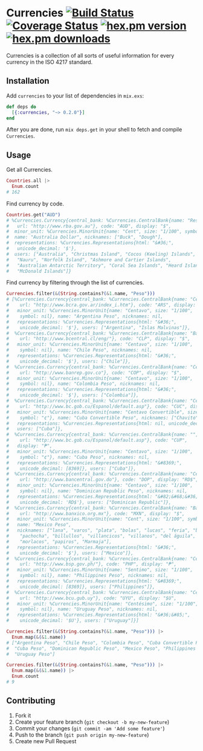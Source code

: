 Currencies [![Build Status](https://travis-ci.org/JakeStaTeresa/Currencies.svg?branch=master)](https://travis-ci.org/JakeStaTeresa/Currencies) [![Coverage Status](https://coveralls.io/repos/github/JakeStaTeresa/Currencies/badge.svg?branch=master&cache=1)](https://coveralls.io/github/JakeStaTeresa/Currencies) [![hex.pm version](https://img.shields.io/hexpm/v/currencies.svg)](https://hex.pm/packages/currencies) [![hex.pm downloads](https://img.shields.io/hexpm/dt/currencies.svg)](https://hex.pm/packages/currencies)
============

Currencies is a collection of all sorts of useful information for every currency in the ISO 4217 standard.

## Installation
Add `currencies` to your list of dependencies in `mix.exs`:

```elixir
def deps do
  [{:currencies, "~> 0.2.0"}]
end
```

After you are done, run `mix deps.get` in your shell to fetch and compile `Currencies`.

## Usage

Get all Currencies.

```Elixir
Countries.all |>
  Enum.count
# 162
```

Find currency by code.

```Elixir
Countries.get("AUD")
# %Currencies.Currency{central_bank: %Currencies.CentralBank{name: "Reserve Bank of Australia",
#   url: "http://www.rba.gov.au"}, code: "AUD", display: "$",
#  minor_unit: %Currencies.MinorUnit{name: "Cent", size: "1/100", symbol: "c"},
#  name: "Australia Dollar", nicknames: ["Buck", "Dough"],
#  representations: %Currencies.Representations{html: "&#36;",
#   unicode_decimal: '$'},
#  users: ["Australia", "Christmas Island", "Cocos (Keeling) Islands", "Kiribati",
#   "Nauru", "Norfolk Island", "Ashmore and Cartier Islands",
#   "Australian Antarctic Territory", "Coral Sea Islands", "Heard Island",
#   "McDonald Islands"]}
```

Find currency by filtering through the list of currencies.

```Elixir
Currencies.filter(&(String.contains?(&1.name, "Peso")))
# [%Currencies.Currency{central_bank: %Currencies.CentralBank{name: "Central Bank of Argentina",
#    url: "http://www.bcra.gov.ar/index_i.htm"}, code: "ARS", display: "$",
#   minor_unit: %Currencies.MinorUnit{name: "Centavo", size: "1/100",
#    symbol: nil}, name: "Argentina Peso", nicknames: nil,
#   representations: %Currencies.Representations{html: "&#36;",
#    unicode_decimal: '$'}, users: ["Argentina", "Islas Malvinas"]},
#  %Currencies.Currency{central_bank: %Currencies.CentralBank{name: "Banco Central De Chile",
#    url: "http://www.bcentral.cl/eng/"}, code: "CLP", display: "$",
#   minor_unit: %Currencies.MinorUnit{name: "Centavo", size: "1/100",
#    symbol: nil}, name: "Chile Peso", nicknames: nil,
#   representations: %Currencies.Representations{html: "&#36;",
#    unicode_decimal: '$'}, users: ["Chile"]},
#  %Currencies.Currency{central_bank: %Currencies.CentralBank{name: "Central Bank of Colombia",
#    url: "http://www.banrep.gov.co"}, code: "COP", display: "$",
#   minor_unit: %Currencies.MinorUnit{name: "Centavo", size: "1/100",
#    symbol: nil}, name: "Colombia Peso", nicknames: nil,
#   representations: %Currencies.Representations{html: "&#36;",
#    unicode_decimal: '$'}, users: ["Colombia"]},
#  %Currencies.Currency{central_bank: %Currencies.CentralBank{name: "Central Bank of Cuba",
#    url: "http://www.bc.gob.cu/Espanol/default.asp"}, code: "CUC", display: nil,
#   minor_unit: %Currencies.MinorUnit{name: "Centavo Convertible", size: "1/100",
#    symbol: "¢"}, name: "Cuba Convertible Peso", nicknames: ["Chavito"],
#   representations: %Currencies.Representations{html: nil, unicode_decimal: nil},
#   users: ["Cuba"]},
#  %Currencies.Currency{central_bank: %Currencies.CentralBank{name: "",
#    url: "http://www.bc.gob.cu/Espanol/default.asp"}, code: "CUP",
#   display: "₱",
#   minor_unit: %Currencies.MinorUnit{name: "Centavo", size: "1/100",
#    symbol: "¢"}, name: "Cuba Peso", nicknames: nil,
#   representations: %Currencies.Representations{html: "&#8369;",
#    unicode_decimal: [8369]}, users: ["Cuba"]},
#  %Currencies.Currency{central_bank: %Currencies.CentralBank{name: "Central Bank of the Dominican Republic",
#    url: "http://www.bancentral.gov.do"}, code: "DOP", display: "RD$",
#   minor_unit: %Currencies.MinorUnit{name: "Centavo", size: "1/100",
#    symbol: nil}, name: "Dominican Republic Peso", nicknames: nil,
#   representations: %Currencies.Representations{html: "&#82;&#68;&#36;",
#    unicode_decimal: 'RD$'}, users: ["Dominican Republic"]},
#  %Currencies.Currency{central_bank: %Currencies.CentralBank{name: "Bank of Mexico",
#    url: "http://www.banxico.org.mx"}, code: "MXN", display: "$",
#   minor_unit: %Currencies.MinorUnit{name: "Cent", size: "1/100", symbol: nil},
#   name: "Mexico Peso",
#   nicknames: ["lana", "varos", "plata", "bolas", "lucas", "feria", "billete",
#    "pachocha", "billullos", "villancicos", "villanos", "del águila",
#    "morlacos", "papiros", "Marmaja"],
#   representations: %Currencies.Representations{html: "&#36;",
#    unicode_decimal: '$'}, users: ["Mexico"]},
#  %Currencies.Currency{central_bank: %Currencies.CentralBank{name: "Central Bank of the Philippines",
#    url: "http://www.bsp.gov.ph/"}, code: "PHP", display: "₱",
#   minor_unit: %Currencies.MinorUnit{name: "Sentimo", size: "1/100",
#    symbol: nil}, name: "Philippines Peso", nicknames: nil,
#   representations: %Currencies.Representations{html: "&#8369;",
#    unicode_decimal: [8369]}, users: ["Philippines"]},
#  %Currencies.Currency{central_bank: %Currencies.CentralBank{name: "Central Bank of Uruguay",
#    url: "http://www.bcu.gub.uy"}, code: "UYU", display: "$U",
#   minor_unit: %Currencies.MinorUnit{name: "Centésimo", size: "1/100",
#    symbol: nil}, name: "Uruguay Peso", nicknames: nil,
#   representations: %Currencies.Representations{html: "&#36;&#85;",
#    unicode_decimal: '$U'}, users: ["Uruguay"]}]

Currencies.filter(&(String.contains?(&1.name, "Peso"))) |>
  Enum.map(&(&1.name))
# ["Argentina Peso", "Chile Peso", "Colombia Peso", "Cuba Convertible Peso",
#  "Cuba Peso", "Dominican Republic Peso", "Mexico Peso", "Philippines Peso",
#  "Uruguay Peso"]

Currencies.filter(&(String.contains?(&1.name, "Peso"))) |>
  Enum.map(&(&1.name)) |>
  Enum.count
# 9
```
## Contributing

1. Fork it
2. Create your feature branch (`git checkout -b my-new-feature`)
3. Commit your changes (`git commit -am 'Add some feature'`)
4. Push to the branch (`git push origin my-new-feature`)
5. Create new Pull Request
